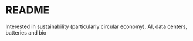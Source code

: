 # README

Interested in sustainability (particularly circular economy), AI, data centers, batteries and bio
